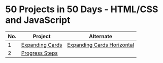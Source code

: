 # 50 Projects in 50 Days - HTML/CSS and JavaScript #


No. | Project | Alternate
------ | -------- | ---------
1      | [Expanding Cards](https://github.com/PaulMFleming/50Projects50Days/tree/master/expanding-cards) | [Expanding Cards Horizontal](https://github.com/PaulMFleming/50Projects50Days/tree/master/expanding-cards-horizontal)
2      | [Progress Steps](https://github.com/PaulMFleming/50Projects50Days/tree/master/progress-steps) |
